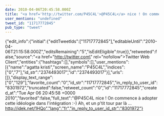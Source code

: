 ```yaml
---
date: 2010-04-06T20:45:58.000Z
title: "<a href='http://twitter.com/P45C4L'>@P45C4L</a> nice ! On commence à adopter cette idéologie dans l'intégration :-) Ah, et un p'tit tour par là ...  http://idek.net/1HQo″"
user_mentions: "undefined"
tweet_id: "11717772845"
pub_type: "tweet"
---
```

{"edit_info":{"initial":{"editTweetIds":["11717772845"],"editableUntil":"2010-04-06T21:15:58.000Z","editsRemaining":"5","isEditEligible":true}},"retweeted":false,"source":"<a href=\"http://twitter.com\" rel=\"nofollow\">Twitter Web Client</a>","entities":{"hashtags":[],"symbols":[],"user_mentions":[{"name":"agatta kristi","screen_name":"P45C4L","indices":["0","7"],"id_str":"2374493017","id":"2374493017"}],"urls":[]},"display_text_range":["0","129"],"favorite_count":"0","id_str":"11717772845","in_reply_to_user_id":"8301972","truncated":false,"retweet_count":"0","id":"11717772845","created_at":"Tue Apr 06 20:45:58 +0000 2010","favorited":false,"full_text":"@P45C4L nice ! On commence à adopter cette idéologie dans l'intégration :-) Ah, et un p'tit tour par là ...  http://idek.net/1HQo","lang":"fr","in_reply_to_user_id_str":"8301972"}
